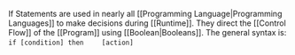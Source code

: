 If Statements are used in nearly all [[Programming Language|Programming Languages]] to make decisions during [[Runtime]]. They direct the [[Control Flow]] of the [[Program]] using [[Boolean|Booleans]].
The general syntax is:
`if [condition] then`
`    [action]`